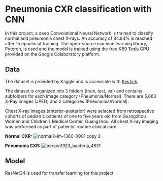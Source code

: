 # Pneumonia CXR classification with CNN
In this project, a deep Convolutional Neural Network is trained to classify normal and pneumonia chest X-rays. An accuracy of 84.84% is reached after 15 epochs of training. The open-source machine learning library, Pytorch, is used and the model is trained using the free K80 Tesla GPU provided on the Google Colaboratory platform.

## Data
The dataset is provided by Kaggle and is accessible with [this link](https://www.kaggle.com/paultimothymooney/chest-xray-pneumonia).

The dataset is organized into 3 folders (train, test, val) and contains subfolders for each image category (Pneumonia/Normal). There are 5,863 X-Ray images (JPEG) and 2 categories (Pneumonia/Normal).

Chest X-ray images (anterior-posterior) were selected from retrospective cohorts of pediatric patients of one to five years old from Guangzhou Women and Children’s Medical Center, Guangzhou. All chest X-ray imaging was performed as part of patients’ routine clinical care.

**Normal CXR:**
![normal2-im-1360-0001 copy 2](https://user-images.githubusercontent.com/44185972/50142754-d375f480-02e5-11e9-87a6-087e83c79f24.jpeg)

**Pneumonia CXR:**
![person1923_bacteria_4831](https://user-images.githubusercontent.com/44185972/50142821-fe604880-02e5-11e9-85fd-084a4142b713.jpeg)






## Model
ResNet34 is used for transfer learning for this project.
